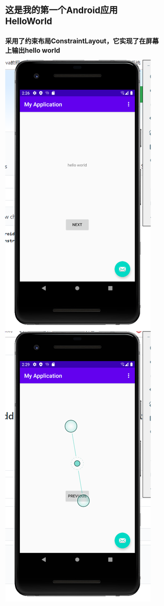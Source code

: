 # 这是我的第一个Android应用 HelloWorld
## 采用了约束布局ConstraintLayout，它实现了在屏幕上输出hello world
![img1](https://github.com/liuyi0322/HelloWorld/blob/master/img/img1.png)
![img2](https://github.com/liuyi0322/HelloWorld/blob/master/img/img2.png)
